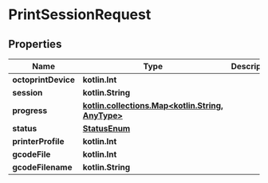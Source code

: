 
# PrintSessionRequest

## Properties
Name | Type | Description | Notes
------------ | ------------- | ------------- | -------------
**octoprintDevice** | **kotlin.Int** |  | 
**session** | **kotlin.String** |  | 
**progress** | [**kotlin.collections.Map&lt;kotlin.String, AnyType&gt;**](AnyType.md) |  |  [optional]
**status** | [**StatusEnum**](StatusEnum.md) |  |  [optional]
**printerProfile** | **kotlin.Int** |  |  [optional]
**gcodeFile** | **kotlin.Int** |  |  [optional]
**gcodeFilename** | **kotlin.String** |  |  [optional]



